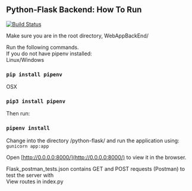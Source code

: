## Python-Flask Backend: How To Run
[![Build Status](https://travis-ci.com/kramsey458/WebAppBackEnd.svg?branch=master)](https://travis-ci.com/kramsey458/WebAppBackEnd)

Make sure you are in the root directory, WebAppBackEnd/  

Run the following commands.  
If you do not have pipenv installed:   
Linux/Windows
### `pip install pipenv`
OSX
### `pip3 install pipenv`

Then run:
### `pipenv install`

Change into the directory /python-flask/
and run the application using: `gunicorn app:app`

Open [http://0.0.0.0:8000/](http://0.0.0.0:8000/) to view it in the browser. 

Flask_postman_tests.json contains GET and POST requests (Postman) to test the server with  
View routes in index.py
